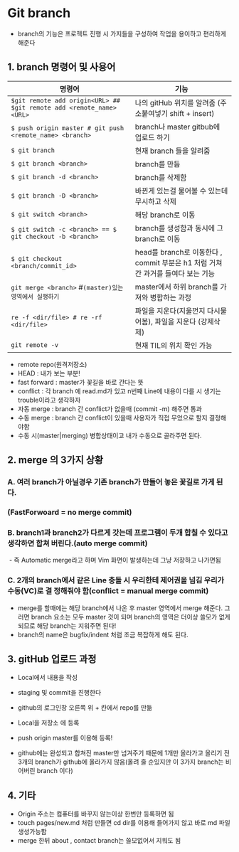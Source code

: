 # Git branch

- branch의 기능은 프로젝트 진행 시 가지들을 구성하여 작업을 용이하고 편리하게 해준다



## 1. branch 명령어 및 사용어

| 명령어                                                       | 기능                                                         |
| ------------------------------------------------------------ | ------------------------------------------------------------ |
| `$git remote add origin<URL> ## $git remote add <remote_name> <URL>` | 나의 gitHub 위치를 알려줌 (주소붙여넣기 shift + insert)      |
| `$ push origin master # git push <remote_name> <branch>`     | branch나 master gitbub에 업로드 하기                         |
| `$ git branch`                                               | 현재 branch 들을 알려줌                                      |
| `$ git branch <branch>`                                      | branch를 만듬                                                |
| `$ git branch -d <branch>`                                   | branch를 삭제함                                              |
| `$ git branch -D <branch>`                                   | 바뀐게 있는걸 물어볼 수 있는데 무시하고 삭제                 |
| `$ git switch <branch>`                                      | 해당 branch로 이동                                           |
| `$ git switch -c <branch> == $ git checkout -b <branch>`     | branch를 생성함과 동시에 그 branch로 이동                    |
| `$ git checkout <branch/commit_id>`                          | head를 branch로 이동한다 , commit 부분은 h1 처럼 거쳐간 과거를 들여다 보는 기능 |
| `git merge <branch>` #`(master)있는 영역에서 실행하기`       | master에서 하위 branch를 가져와 병합하는 과정                |
| `re -f <dir/file> # re -rf <dir/file>`                       | 파일을 지운다(지울껀지 다시물어봄),  파일을 지운다 (강제삭제) |
| `git remote -v`                                              | 현재 TIL의 위치 확인 가능                                    |

- remote repo(원격저장소)
- HEAD : 내가 보는 부분!
- fast forward : master가 꽃길을 바로 간다는 뜻
- conflict : 각 branch 에 read.md가 있고 n번째 Line에 내용이 다를 시 생기는 trouble이라고 생각하자
- 자동 merge : branch 간 conflict가 없을때 (commit -m) 해주면 통과
- 수동 merge : branch 간 conflict이 있을때 사용자가 직접 무었으로 할지 결정해야함
- 수동 시(master|merging)  병합상태이고 내가 수동으로 골라주면 된다.

## 2. merge 의 3가지 상황

### 	A. 여러 branch가 아닐경우 기존 branch가 만들어 놓은 꽃길로 가게 된다.		

### 		(FastForwoard = no merge commit)

### 	B. branch1과 branch2가 다르게 갓는데 프로그램이 두개 합칠 수 있다고 생각하면 합쳐		버린다.(auto merge commit) 			

​			-  즉 Automatic merge라고 하며 Vim 화면이 발생하는데 그냥 저장하고 나가면됨

### 	C. 2개의 branch에서 같은 Line 충돌 시 우리한테 제어권을 넘김 우리가 수동(VC)로 결		정해줘야 함(conflict = manual merge commit)

- merge를 할때에는 해당 branch에서 나온 후 master 영역에서 merge 해준다.  그러면 branch 요소는 모두 master 것이 되며 branch의 영역은 더이상 쓸모가 없게 되므로 해당 branch는 지워주면 된다!
- branch의 name은 bugfix/indent 처럼 조금 복잡하게 해도 된다.



## 3. gitHub 업로드 과정 

- Local에서 내용을 작성
- staging 및 commit을 진행한다
- github의 로그인창 오른쪽 위 + 칸에서 repo를 만듦
- Local을 저장소 에 등록
- push origin master를 이용해 등록! 



- github에는 완성되고 합쳐진 master만 넘겨주기 때문에 1개만 올라가고 올리기 전 3개의 branch가 github에 올라가지 않음(올려 줄 순있지만 이 3가지 branch는 비어버린 branch 이다)



## 4. 기타

- Origin 주소는 컴퓨터를 바꾸지 않는이상 한번만 등록하면 됨
- touch pages/new.md 처럼 만들면 cd dir를 이용해 들어가지 않고 바로 md 파일 생성가능함
- merge 한뒤 about , contact  branch는 쓸모없어서 지워도 됨